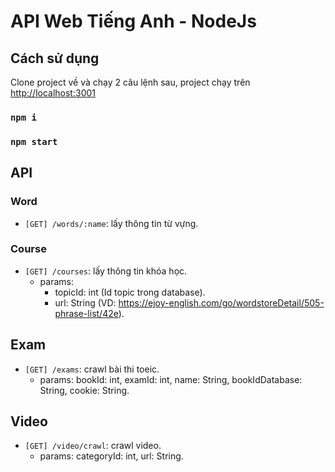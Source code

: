 # API Web Tiếng Anh - NodeJs

## Cách sử dụng

Clone project về và chạy 2 câu lệnh sau, project chạy trên [http://localhost:3001](http://localhost:3001)

### `npm i`

### `npm start`

## API

### Word

- `[GET] /words/:name`: lấy thông tin từ vựng.

### Course

- `[GET] /courses`: lấy thông tin khóa học.
  - params:
    - topicId: int (Id topic trong database).
    - url: String (VD: https://ejoy-english.com/go/wordstoreDetail/505-phrase-list/42e).

## Exam

- `[GET] /exams`: crawl bài thi toeic.
  - params: bookId: int, examId: int, name: String, bookIdDatabase: String, cookie: String.

## Video

- `[GET] /video/crawl`: crawl video.
  - params: categoryId: int, url: String.

